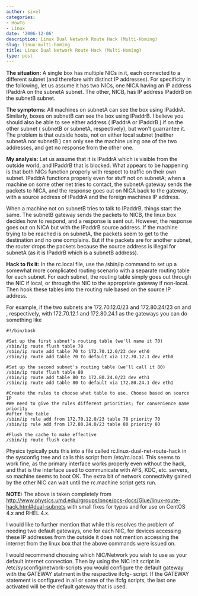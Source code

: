 ```yaml
---
author: sivel
categories:
- HowTo
- Linux
date: '2006-12-06'
description: Linux Dual Network Route Hack (Multi-Homing)
slug: linux-multi-homing
title: Linux Dual Network Route Hack (Multi-Homing)
type: post
---
```


**The situation:** A single box has multiple NICs in it, each connected to a different subnet (and therefore with distinct IP addresses). For specificity in the following, let us assume it has two NICs, one NICA having an IP address IPaddrA on the subnetA subnet. The other, NICB, has IP address IPaddrB on the subnetB subnet.

**The symptoms:** All machines on subnetA can see the box using IPaddrA. Similarly, boxes on subnetB can see the box using IPaddrB. I believe you should also be able to see either address ( IPaddrA or IPaddrB ) if on the other subnet ( subnetB or subnetA, respectively), but won't guarrantee it. The problem is that outside hosts, not on either local subnet (neither subnetA nor subnetB ) can only see the machine using one of the two addresses, and get no response from the other one.

**My analysis:** Let us assume that it is IPaddrA which is visible from the outside world, and IPaddrB that is blocked. What appears to be happening is that both NICs function properly with respect to traffic on their own subnet. IPaddrA functions properly even for stuff not on subnetA; when a machine on some other net tries to contact, the subnetA gateway sends the packets to NICA, and the response goes out on NICA back to the gateway, with a source address of IPaddrA and the foreign machines IP address.

When a machine not on subnetB tries to talk to IPaddrB, things start the same. The subnetB gateway sends the packets to NICB, the linux box decides how to respond, and a response is sent out. However, the response goes out on NICA but with the IPaddrB source address. If the machine trying to be reached is on subnetA, the packets seem to get to the destination and no one complains. But if the packets are for another subnet, the router drops the packets because the source address is illegal for subnetA (as it is IPaddrB which is a subnetB address).

**Hack to fix it:** In the rc.local file, use the /sbin/ip command to set up a somewhat more complicated routing scenario with a separate routing table for each subnet. For each subnet, the routing table simply goes out through the NIC if local, or through the NIC to the appropriate gateway if non-local. Then hook these tables into the routing rule based on the source IP address.

For example, if the two subnets are 172.70.12.0/23 and 172.80.24/23 on and , respectively, with 172.70.12.1 and 172.80.24.1 as the gateways you can do something like

    #!/bin/bash
    
    #Set up the first subnet's routing table (we'll name it 70)  
    /sbin/ip route flush table 70  
    /sbin/ip route add table 70 to 172.70.12.0/23 dev eth0  
    /sbin/ip route add table 70 to default via 172.70.12.1 dev eth0
    
    #Set up the second subnet's routing table (we'll call it 80)  
    /sbin/ip route flush table 80  
    /sbin/ip route add table 80 to 172.80.24.0/23 dev eth1  
    /sbin/ip route add table 80 to default via 172.80.24.1 dev eth1
    
    #Create the rules to choose what table to use. Choose based on source IP  
    #We need to give the rules different priorities; for convenience name priority  
    #after the table  
    /sbin/ip rule add from 172.70.12.0/23 table 70 priority 70  
    /sbin/ip rule add from 172.80.24.0/23 table 80 priority 80
    
    #Flush the cache to make effective  
    /sbin/ip route flush cache

Physics typically puts this into a file called rc.linux-dual-net-route-hack in the sysconfig tree and calls this script from /etc/rc.local. This seems to work fine, as the primary interface works properly even without the hack, and that is the interface used to communicate with AFS, KDC, etc. servers, so machine seems to boot OK. The extra bit of network connectivity gained by the other NIC can wait until the rc.machine script gets run.

**NOTE:** The above is taken completely from http://www.physics.umd.edu/rgroups/pnce/pcs-docs/Glue/linux-route-hack.html#dual-subnets with small fixes for typos and for use on CentOS 4.x and RHEL 4.x.

I would like to further mention that while this resolves the problem of needing two default gateways, one for each NIC, for devices accessing these IP addresses from the outside it does not mention accessing the internet from the linux box that the above commands were issued on.

I would recommend choosing which NIC/Network you wish to use as your default internet connection. Then by using the NIC init script in /etc/sysconfig/network-scripts you would configure the default gateway with the GATEWAY statment in the respective ifcfg- script. If the GATEWAY statement is configured in all or some of the ifcfg scripts, the last one activated will be the default gateway that is used.
